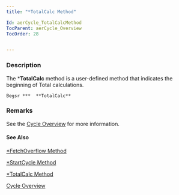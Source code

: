 ```yaml
---
title: "*TotalCalc Method"

Id: aerCycle_TotalCalcMethod
TocParent: aerCycle_Overview
TocOrder: 28


---
```


### Description
The ***TotalCalc** method is a user-defined method that indicates the beginning of Total calculations. 

```
Begsr ***  **TotalCalc** 
```

### Remarks


See
                the [Cycle Overview](ecrCycle_Overview.html) for more
                information.

#### See Also
[*FetchOverflow Method](ecrCycle_FetchOverflowMethod.html)

[*StartCycle Method](ecrCycle_StartCycleMethod.html)

[*TotalCalc Method](ecrCycle_TotalCalcMethod.html)

[Cycle Overview](ecrCycle_Overview.html) 
